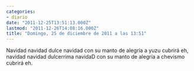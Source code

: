 ```yaml
---
categories:
- diario
date: "2011-12-25T13:51:13.000Z"
lastmod: "2011-12-26T14:08:16.000Z"
title: "Domingo, 25 de diciembre de 2011 a las 13:51"
---
```


Navidad navidad dulce navidad con su manto de alegrí­a a yuzu cubrirá eh, navidad navidad dulcerrima navidaD con su manto de alegrí­a a chevismo cubrirá eh.